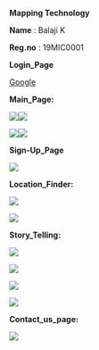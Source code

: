 **Mapping Technology**

**Name** : Balaji K

**Reg.no** : 19MIC0001


**Login\_Page**

[Google](https://drive.google.com/file/d/1zhxvynnCLSU4sUvKzb7rUGC7eJS1vaNw/view?usp=share_link)










**Main\_Page:**

![](Aspose.Words.167163e6-7421-4951-9592-90d871e79fd2.002.png)![](Aspose.Words.167163e6-7421-4951-9592-90d871e79fd2.003.png)

![](Aspose.Words.167163e6-7421-4951-9592-90d871e79fd2.004.png)![](Aspose.Words.167163e6-7421-4951-9592-90d871e79fd2.005.png)

**Sign-Up\_Page**

![](Aspose.Words.167163e6-7421-4951-9592-90d871e79fd2.006.png)



**Location\_Finder:**

![](Aspose.Words.167163e6-7421-4951-9592-90d871e79fd2.007.png)

![](Aspose.Words.167163e6-7421-4951-9592-90d871e79fd2.008.png)








**Story\_Telling:**


![](Aspose.Words.167163e6-7421-4951-9592-90d871e79fd2.009.png)

![](Aspose.Words.167163e6-7421-4951-9592-90d871e79fd2.010.png)

![](Aspose.Words.167163e6-7421-4951-9592-90d871e79fd2.011.png)

![](Aspose.Words.167163e6-7421-4951-9592-90d871e79fd2.012.png)








**Contact\_us\_page:**

![](Aspose.Words.167163e6-7421-4951-9592-90d871e79fd2.013.png)

